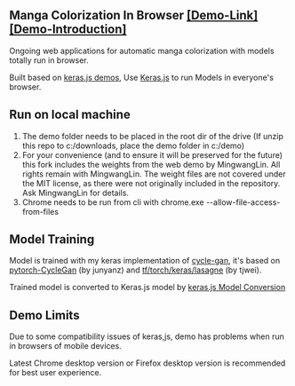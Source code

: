 
## Manga Colorization In Browser [[Demo-Link]](http://47.98.46.70) [[Demo-Introduction]](https://zhuanlan.zhihu.com/p/34672860)

Ongoing web applications for automatic manga colorization with models totally run in browser. 

Built based on [keras.js demos](https://transcranial.github.io/keras-js), Use [Keras.js](https://github.com/transcranial/keras-js) to run Models in everyone's browser.

## Run on local machine

1. The demo folder needs to be placed in the root dir of the drive (If unzip this repo to c:/downloads, place the demo folder in c:/demo)
2. For your convenience (and to ensure it will be preserved for the future) this fork includes the weights from the web demo by MingwangLin. All rights remain with MingwangLin. The weight files are not covered under the MIT license, as there were not originally included in the repository. Ask MingwangLin for details.
3. Chrome needs to be run from cli with chrome.exe --allow-file-access-from-files


## Model Training

Model is trained with my keras implementation of [cycle-gan](https://github.com/MingwangLin/cyclegan-keras/blob/master/CycleGAN-keras.ipynb), it's based on [pytorch-CycleGan](https://github.com/junyanz/pytorch-CycleGAN-and-pix2pix) (by junyanz) and [tf/torch/keras/lasagne](https://github.com/tjwei/GANotebooks) (by tjwei).

Trained model is converted to Keras.js model by [keras.js Model Conversion](https://transcranial.github.io/keras-js-docs/conversion/)

## Demo Limits

Due to some compatibility issues of keras,js, demo has problems when run in browsers of mobile devices. 

Latest Chrome desktop version or Firefox desktop version is recommended for best user experience.

